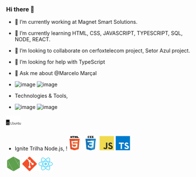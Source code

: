 ### Hi there 👋


- 🔭 I’m currently working at Magnet Smart Solutions.
- 🌱 I’m currently learning HTML, CSS, JAVASCRIPT, TYPESCRIPT, SQL, NODE, REACT.
- 👯 I’m looking to collaborate on cerfoxtelecom project, Setor Azul project.
- 🤔 I’m looking for help with TypeScript
- 💬 Ask me about @Marcelo Marçal
- ![image](https://img.shields.io/badge/LinkedIn-0077B5?style=for-the-badge&logo=linkedin&logoColor=white)
![image](https://img.shields.io/badge/Instagram-E4405F?style=for-the-badge&logo=instagram&logoColor=white)

- Technologies & Tools,
- ![image](https://img.shields.io/badge/Windows-0078D6?style=for-the-badge&logo=windows&logoColor=white)
![image](https://img.shields.io/badge/Ubuntu-E95420?style=for-the-badge&logo=ubuntu&logoColor=white) 
<img src="https://github.com/devicons/devicon/blob/master/icons/ubuntu/ubuntu-plain-wordmark.svg" alt="git" width="40" height="40" style="max-width:100%;">


- Ignite Trilha Node.js,
!<img src="https://github.com/devicons/devicon/raw/master/icons/html5/html5-original-wordmark.svg" alt="html" width="40" height="40" style="max-width:100%;"> <img src="https://github.com/devicons/devicon/raw/master/icons/css3/css3-original-wordmark.svg" alt="css" width="40" height="40" style="max-width:100%;"> <img src="https://github.com/devicons/devicon/raw/master/icons/javascript/javascript-original.svg" alt="javascript" width="40" height="40" style="max-width:100%;"> <img src="https://github.com/devicons/devicon/blob/master/icons/typescript/typescript-plain.svg" alt="git" width="40" height="40" style="max-width:100%;">


<img src="https://github.com/devicons/devicon/blob/master/icons/nodejs/nodejs-plain.svg" alt="git" width="40" height="40" style="max-width:100%;"> <img src="https://github.com/devicons/devicon/raw/master/icons/git/git-original.svg" alt="git" width="40" height="40" style="max-width:100%;"> <img src="https://github.com/devicons/devicon/raw/master/icons/react/react-original.svg" alt="react" width="40" height="40" style="max-width:100%;">



